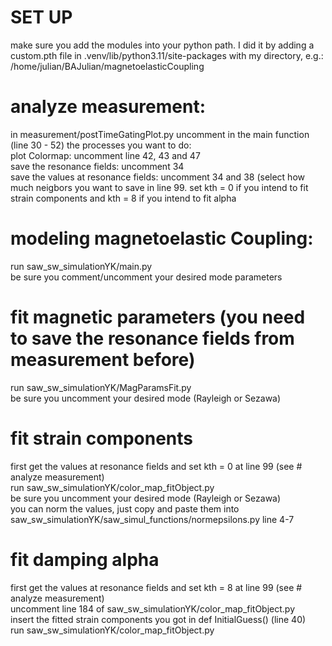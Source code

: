 # SET UP
make sure you add the modules into your python path. I did it by adding a custom.pth file in .venv/lib/python3.11/site-packages with my directory, e.g.:  
/home/julian/BAJulian/magnetoelasticCoupling  

# analyze measurement:  
in measurement/postTimeGatingPlot.py uncomment in the main function (line 30 - 52) the processes you want to do:  
plot Colormap: uncomment line 42, 43 and 47  
save the resonance fields: uncomment 34   
save the values at resonance fields: uncomment 34 and 38 (select how much neigbors you want to save in line 99. set kth = 0 if you intend to fit strain   components and kth = 8 if you intend to fit alpha  

# modeling magnetoelastic Coupling:
run saw_sw_simulationYK/main.py  
be sure you comment/uncomment your desired mode parameters   

# fit magnetic parameters (you need to save the resonance fields from measurement before)
run saw_sw_simulationYK/MagParamsFit.py  
be sure you uncomment your desired mode (Rayleigh or Sezawa)  

# fit strain components
first get the values at resonance fields and set kth = 0 at line 99 (see # analyze measurement)  
run saw_sw_simulationYK/color_map_fitObject.py  
be sure you uncomment your desired mode (Rayleigh or Sezawa)  
you can norm the values, just copy and paste them into saw_sw_simulationYK/saw_simul_functions/normepsilons.py line 4-7  

# fit damping alpha
first get the values at resonance fields and set kth = 8 at line 99 (see # analyze measurement)  
uncomment line 184 of saw_sw_simulationYK/color_map_fitObject.py  
insert the fitted strain components you got in def InitialGuess() (line 40)  
run saw_sw_simulationYK/color_map_fitObject.py  
